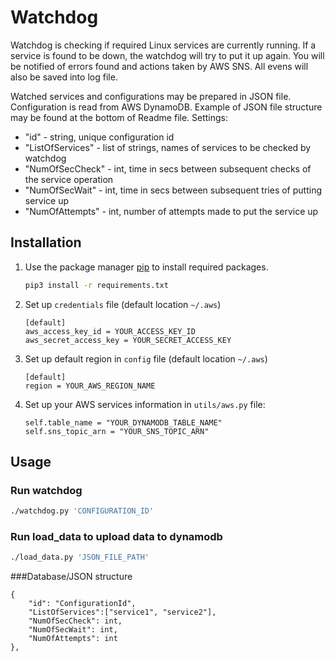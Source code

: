 # Watchdog
Watchdog is checking if required Linux services are currently running. If a service is found to be down, the watchdog will try to put it up again. You will be notified of errors found and actions taken by AWS SNS. All evens will also be saved into log file.

Watched services and configurations may be prepared in JSON file. Configuration is read from AWS DynamoDB. Example of JSON file structure may be found at the bottom of Readme file.
Settings:
- "id" - string, unique configuration id
- "ListOfServices" - list of strings, names of services to be checked by watchdog
- "NumOfSecCheck" - int, time in secs between subsequent checks of the service operation
- "NumOfSecWait" - int, time in secs between subsequent tries of putting service up
- "NumOfAttempts" - int, number of attempts made to put the service up

## Installation
1. Use the package manager [pip](https://pip.pypa.io/en/stable/) to install required packages.
    ```bash
    pip3 install -r requirements.txt
    ``` 
2. Set up ```credentials``` file (default location ```~/.aws```)
    ```
    [default]
    aws_access_key_id = YOUR_ACCESS_KEY_ID
    aws_secret_access_key = YOUR_SECRET_ACCESS_KEY
    ```
3. Set up default region in ```config``` file (default location ```~/.aws```)
    ```
    [default]
    region = YOUR_AWS_REGION_NAME
    ```
4. Set up your AWS services information in ```utils/aws.py``` file:
    ```
    self.table_name = "YOUR_DYNAMODB_TABLE_NAME"
    self.sns_topic_arn = "YOUR_SNS_TOPIC_ARN"
    ```
## Usage


### Run watchdog
```bash
./watchdog.py 'CONFIGURATION_ID'
```

### Run load_data to upload data to dynamodb
```bash
./load_data.py 'JSON_FILE_PATH'
```

###Database/JSON structure 
```
{
    "id": "ConfigurationId",
    "ListOfServices":["service1", "service2"],
    "NumOfSecCheck": int,
    "NumOfSecWait": int,
    "NumOfAttempts": int
},
```

